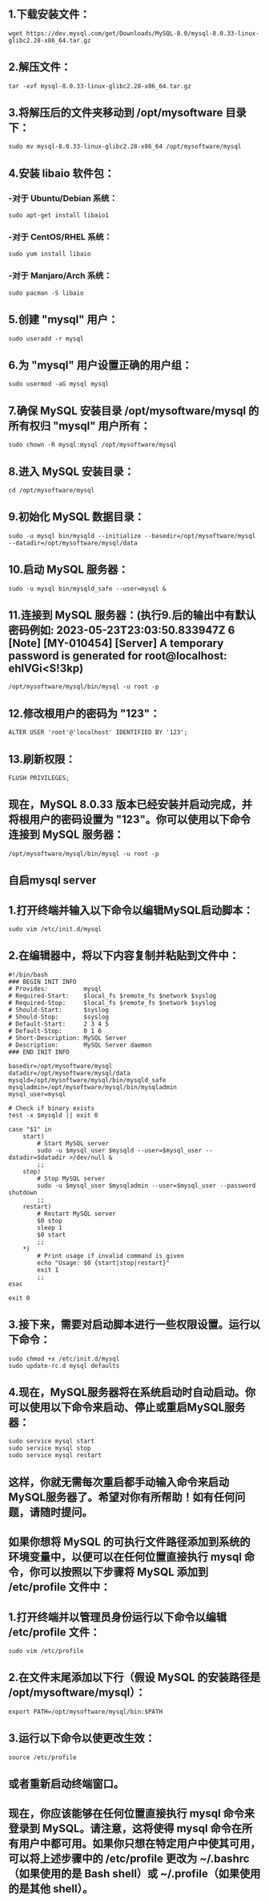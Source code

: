 ## 1.下载安装文件：
```
wget https://dev.mysql.com/get/Downloads/MySQL-8.0/mysql-8.0.33-linux-glibc2.28-x86_64.tar.gz
```

## 2.解压文件：
```
tar -xvf mysql-8.0.33-linux-glibc2.28-x86_64.tar.gz
```

## 3.将解压后的文件夹移动到 /opt/mysoftware 目录下：
```
sudo mv mysql-8.0.33-linux-glibc2.28-x86_64 /opt/mysoftware/mysql
```

## 4.安装 libaio 软件包：

### -对于 Ubuntu/Debian 系统：
```
sudo apt-get install libaio1
```
### -对于 CentOS/RHEL 系统：
```
sudo yum install libaio
```
### -对于 Manjaro/Arch 系统：
```
sudo pacman -S libaio
```

## 5.创建 "mysql" 用户：
```
sudo useradd -r mysql
```

## 6.为 "mysql" 用户设置正确的用户组：
```
sudo usermod -aG mysql mysql
```

## 7.确保 MySQL 安装目录 /opt/mysoftware/mysql 的所有权归 "mysql" 用户所有：
```
sudo chown -R mysql:mysql /opt/mysoftware/mysql
```

## 8.进入 MySQL 安装目录：
```
cd /opt/mysoftware/mysql
```

## 9.初始化 MySQL 数据目录：
```
sudo -u mysql bin/mysqld --initialize --basedir=/opt/mysoftware/mysql --datadir=/opt/mysoftware/mysql/data
```

## 10.启动 MySQL 服务器：
```
sudo -u mysql bin/mysqld_safe --user=mysql &
```

## 11.连接到 MySQL 服务器：(执行9.后的输出中有默认密码例如: 2023-05-23T23:03:50.833947Z 6 [Note] [MY-010454] [Server] A temporary password is generated for root@localhost: ehlVGi<S!3kp)
```
/opt/mysoftware/mysql/bin/mysql -u root -p
```

## 12.修改根用户的密码为 "123"：
```
ALTER USER 'root'@'localhost' IDENTIFIED BY '123';
```

## 13.刷新权限：
```
FLUSH PRIVILEGES;
```

## 现在，MySQL 8.0.33 版本已经安装并启动完成，并将根用户的密码设置为 "123"。你可以使用以下命令连接到 MySQL 服务器：
```
/opt/mysoftware/mysql/bin/mysql -u root -p
```

## 自启mysql server
## 1.打开终端并输入以下命令以编辑MySQL启动脚本：
```
sudo vim /etc/init.d/mysql
```

## 2.在编辑器中，将以下内容复制并粘贴到文件中：
```
#!/bin/bash
### BEGIN INIT INFO
# Provides:          mysql
# Required-Start:    $local_fs $remote_fs $network $syslog
# Required-Stop:     $local_fs $remote_fs $network $syslog
# Should-Start:      $syslog
# Should-Stop:       $syslog
# Default-Start:     2 3 4 5
# Default-Stop:      0 1 6
# Short-Description: MySQL Server
# Description:       MySQL Server daemon
### END INIT INFO

basedir=/opt/mysoftware/mysql
datadir=/opt/mysoftware/mysql/data
mysqld=/opt/mysoftware/mysql/bin/mysqld_safe
mysqladmin=/opt/mysoftware/mysql/bin/mysqladmin
mysql_user=mysql

# Check if binary exists
test -x $mysqld || exit 0

case "$1" in
    start)
        # Start MySQL server
        sudo -u $mysql_user $mysqld --user=$mysql_user --datadir=$datadir >/dev/null &
        ;;
    stop)
        # Stop MySQL server
        sudo -u $mysql_user $mysqladmin --user=$mysql_user --password shutdown
        ;;
    restart)
        # Restart MySQL server
        $0 stop
        sleep 1
        $0 start
        ;;
    *)
        # Print usage if invalid command is given
        echo "Usage: $0 {start|stop|restart}"
        exit 1
        ;;
esac

exit 0
```

## 3.接下来，需要对启动脚本进行一些权限设置。运行以下命令：
```
sudo chmod +x /etc/init.d/mysql
sudo update-rc.d mysql defaults
```

## 4.现在，MySQL服务器将在系统启动时自动启动。你可以使用以下命令来启动、停止或重启MySQL服务器：
```
sudo service mysql start
sudo service mysql stop
sudo service mysql restart
```

## 这样，你就无需每次重启都手动输入命令来启动MySQL服务器了。希望对你有所帮助！如有任何问题，请随时提问。

## 如果你想将 MySQL 的可执行文件路径添加到系统的环境变量中，以便可以在任何位置直接执行 mysql 命令，你可以按照以下步骤将 MySQL 添加到 /etc/profile 文件中：
## 1.打开终端并以管理员身份运行以下命令以编辑 /etc/profile 文件：
```
sudo vim /etc/profile
```

## 2.在文件末尾添加以下行（假设 MySQL 的安装路径是 /opt/mysoftware/mysql）：
```
export PATH=/opt/mysoftware/mysql/bin:$PATH
```

## 3.运行以下命令以使更改生效：
```
source /etc/profile
```

## 或者重新启动终端窗口。

## 现在，你应该能够在任何位置直接执行 mysql 命令来登录到 MySQL。请注意，这将使得 mysql 命令在所有用户中都可用。如果你只想在特定用户中使其可用，可以将上述步骤中的 /etc/profile 更改为 ~/.bashrc（如果使用的是 Bash shell）或 ~/.profile（如果使用的是其他 shell）。
